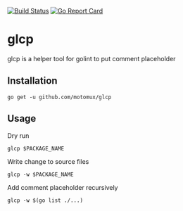 [![Build Status](https://travis-ci.org/motomux/glcp.svg?branch=master)](https://travis-ci.org/motomux/glcp)
[![Go Report Card](https://goreportcard.com/badge/github.com/motomux/glcp)](https://goreportcard.com/report/github.com/motomux/glcp)
# glcp
glcp is a helper tool for golint to put comment placeholder

## Installation

```
go get -u github.com/motomux/glcp
```

## Usage
Dry run
```
glcp $PACKAGE_NAME
```
  
Write change to source files
```
glcp -w $PACKAGE_NAME
```
  
Add comment placeholder recursively
```
glcp -w $(go list ./...)
```
